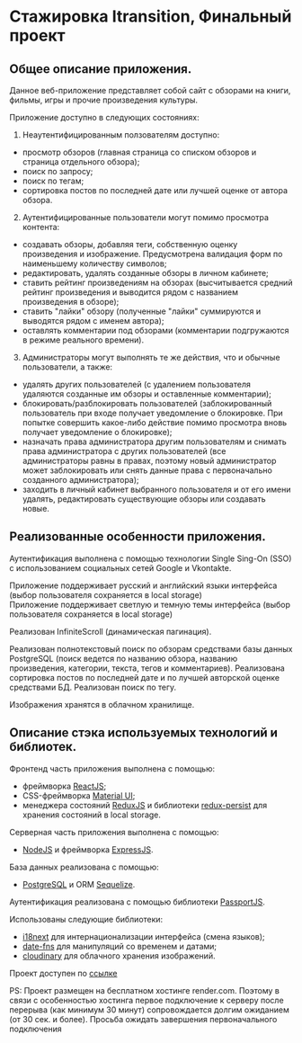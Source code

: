 # Стажировка Itransition, Финальный проект

## Общее описание приложения.

Данное веб-приложение представляет собой сайт с обзорами на книги, фильмы, игры и прочие произведения культуры.<br/>

Приложение доступно в следующих состояниях:

1. Неаутентифицированным ползователям доступно:
 - просмотр обзоров (главная страница со списком обзоров и страница отдельного обзора);
 - поиск по запросу;
 - поиск по тегам;
 - сортировка постов по последней дате или лучшей оценке от автора обзора.

2. Аутентифицированные пользователи могут помимо просмотра контента:
  - создавать обзоры, добавляя теги, собственную оценку произведения и изображение. Предусмотрена валидация форм по наименьшему количеству символов;
  - редактировать, удалять созданные обзоры в личном кабинете; 
  - ставить рейтинг произведениям на обзорах (высчитывается средний рейтинг произведения и выводится рядом с названием произведения в обзоре);
  - ставить "лайки" обзору (полученные "лайки" суммируются и выводятся рядом с именем автора);
  - оставлять комментарии под обзорами (комментарии подгружаются в режиме реального времени).

3. Администраторы могут выполнять те же действия, что и обычные пользователи, а также:
  - удалять других пользователей (с удалением пользователя удаляются созданные им обзоры и оставленные комментарии);
  - блокировать/разблокировать пользователей (заблокированный пользователь при входе получает уведомление о блокировке. При попытке совершить какое-либо действие помимо просмотра вновь получает уведомление о блокировке);
  - назначать права администратора другим пользователям и снимать права администратора с других пользователей (все администраторы равны в правах, поэтому новый администратор может заблокировать или снять данные права с первоначально созданного администратора);
  - заходить в личный кабинет выбранного пользователя и от его имени удалять, редактировать существующие обзоры или создавать новые.

## Реализованные особенности приложения.

Аутентификация выполнена с помощью технологии Single Sing-On (SSO) с использованием социальных сетей Google и Vkontakte.

Приложение поддерживает русский и английский языки интерфейса (выбор пользователя сохраняется в local storage)<br/>
Приложение поддерживает светлую и темную темы интерфейса (выбор пользователя сохраняется в local storage)<br/>

Реализован InfiniteScroll (динамическая пагинация).

Реализован полнотекстовый поиск по обзорам средствами базы данных PostgreSQL (поиск ведется по названию обзора, названию произведения, категории, текста, тегов и комментариев).
Реализована сортировка постов по последней дате и по лучшей авторской оценке средствами БД.
Реализован поиск по тегу.

Изображения хранятся в облачном хранилище.

## Описание стэка используемых технологий и библиотек.  

Фронтенд часть приложения выполнена с помощью:<br/>
  - фреймворка [ReactJS](https://reactjs.org/);
  - CSS-фреймворка [Material UI](https://mui.com/);
  - менеджера состояний [ReduxJS](https://redux.js.org/) и библиотеки [redux-persist](https://github.com/rt2zz/redux-persist#readme) для хранения состояний в local storage.

Серверная часть приложения выполнена с помощью:<br/>
  - [NodeJS](https://nodejs.org/en/) и фреймворка [ExpressJS](https://expressjs.com/).

База данных реализована с помощью:<br/>
  - [PostgreSQL](https://www.postgresql.org/) и ORM [Sequelize](https://sequelize.org/).

Аутентификация реализована с помощью библиотеки [PassportJS](https://www.passportjs.org/).  

Использованы следующие библиотеки:
  - [i18next](https://www.i18next.com/) для интернационализации интерфейса (смена языков);
  - [date-fns](https://date-fns.org/) для манипуляций со временем и датами;
  - [cloudinary](https://cloudinary.com/) для облачного хранения изображений. 
 

Проект доступен по [ссылке](https://review-website-frontend.onrender.com)

PS: Проект размещен на бесплатном хостинге render.com. Поэтому в связи с особенностью хостинга первое подключение к серверу после перерыва (как минимум 30 минут) сопровождается долгим ожиданием (от 30 сек. и более). Просьба ожидать завершения первоначального подключения


